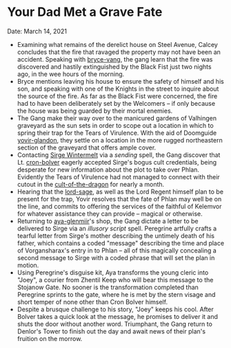 # Your Dad Met a Grave Fate

Date: March 14, 2021

- Examining what remains of the derelict house on Steel Avenue, Calcey concludes that the fire that ravaged the property may not have been an accident. Speaking with [bryce-vang](../npcs/bryce-vang.md), the gang learn that the fire was discovered and hastily extinguished by the Black Fist just two nights ago, in the wee hours of the morning.
- Bryce mentions leaving his house to ensure the safety of himself and his son, and speaking with one of the Knights in the street to inquire about the source of the fire. As far as the Black Fist were concerned, the fire had to have been deliberately set by the Welcomers – if only because the house was being guarded by their mortal enemies.
- The Gang make their way over to the manicured gardens of Valhingen graveyard as the sun sets in order to scope out a location in which to spring their trap for the Tears of Virulence. With the aid of Doomguide [yovir-glandon](../npcs/yovir-glandon.md), they settle on a location in the more rugged northeastern section of the graveyard that offers ample cover.
- Contacting [Sirge Wintermelt](../Characters/Sirge%20Wintermelt/%21index.md) via a *sending* spell, the Gang discover that Lt. [cron-bolver](../npcs/cron-bolver.md) eagerly accepted Sirge's bogus cult credentials, being desperate for new information about the plot to take over Phlan. Evidently the Tears of Virulence had not managed to connect with their cutout in the [cult-of-the-dragon](../factions/cult-of-the-dragon.md) for nearly a month.
- Hearing that the [lord-sage](../npcs/lord-sage.md), as well as the Lord Regent himself plan to be present for the trap, Yovir resolves that the fate of Phlan may well be on the line, and commits  to offering the services of the faithful of Kelemvor for whatever assistance they can provide – magical or otherwise.
- Returning to [aya-glenmiir](../npcs/aya-glenmiir.md)'s shop, the Gang dictate a letter to be delivered to Sirge via an *illusory script* spell. Peregrine artfully crafts a tearful letter from Sirge's mother describing the untimely death of his father, which contains a coded "message" describing the time and place of Vorgansharax's entry in to Phlan – all of this magically concealing a second message to Sirge with a coded phrase that will set the plan in motion.
- Using Peregrine's disguise kit, Aya transforms the young cleric into "Joey", a courier from Zhentil Keep who will bear this message to the Stojanow Gate. No sooner is the transformation completed than Peregrine sprints to the gate, where he is met by the stern visage and short temper of none other than Cron Bolver himself.
- Despite a brusque challenge to his story, "Joey" keeps his cool. After Bolver takes a quick look at the message, he promises to deliver it and shuts the door without another word. Triumphant, the Gang return to Denlor's Tower to finish out the day and await news of their plan's fruition on the morrow.
